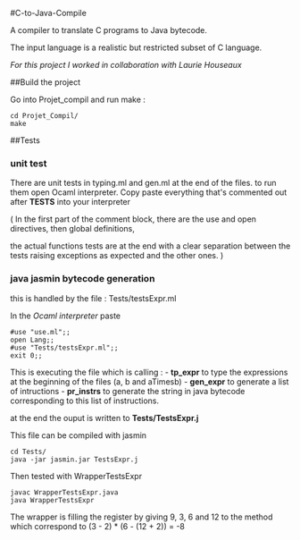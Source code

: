 #C-to-Java-Compile

A compiler to translate C programs to Java bytecode.

The input language is a realistic but restricted subset of C language.

*For this project I worked in collaboration with Laurie Houseaux*


##Build the project

Go into Projet_compil and run make :

````
cd Projet_Compil/
make
````


##Tests

### unit test

There are unit tests in typing.ml and gen.ml at the end of the files.
to run them open Ocaml interpreter.
Copy paste everything that's commented out after **TESTS** into your interpreter

( In the first part of the comment block,
there are the use and open directives, then global definitions,

the actual functions tests are at the end with a clear separation between the tests raising exceptions as expected and the other ones.
)


### java jasmin bytecode generation

this is handled by the file : Tests/testsExpr.ml

In the *Ocaml interpreter* paste

````
#use "use.ml";;
open Lang;;
#use "Tests/testsExpr.ml";;
exit 0;;
````

This is executing the file which is calling :
	- **tp_expr** to type the expressions at the beginning of the files (a, b and aTimesb)
	- **gen_expr** to generate a list of intructions
	- **pr_instrs** to generate the string in java bytecode corresponding to this list of instructions.

at the end the ouput is written to **Tests/TestsExpr.j**

This file can be compiled with jasmin
````
cd Tests/
java -jar jasmin.jar TestsExpr.j
````

Then tested with WrapperTestsExpr
````
javac WrapperTestsExpr.java
java WrapperTestsExpr
````

The wrapper is filling the register by giving 9, 3, 6 and 12 to the method
which correspond to (3 - 2) * (6 - (12 + 2)) = -8
